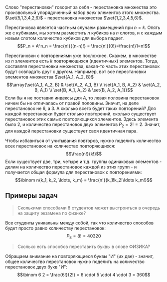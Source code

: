 Слово "перестановки" говорит за себя - перестановка множества это произвольный упорядоченный набор *всех* элементов этого множества. $\set{5,1,3,4,2,6}$ - перестановка множества $\set{1,2,3,4,5,6}$. 

Перестановка является частным случаем размещений при $n=k$. Опять же с кубиками, мы хотим разместить $n$ кубиков на $n$ слотов, и с каждым новым слотом количество кубиков для выбора падает.
$$P_n = A^n_n = \frac{n!}{(n-n)!} = \frac{n!}{0!}=\frac{n!}1=n!$$

Перестановки с повторениями уже посложнее. Скажем, в множестве из $n$ элементов есть $k$ повторяющихся (идентичных) элементов. Тогда, составляя перестановки множества, какая-то часть этих перестановок будут совпадать друг с другом. Например, вот все перестановки элементов множества $\set{A_1, A_2, B}$
$$\array{\set{A_1, A_2, B} & \set{A_2, A_1, B} \\ \set{A_1, B, A_2} & \set{A_2, B, A_1} \\ \set{B, A_1, A_2} & \set{B, A_2, A_1}}$$
Если бы я не поставил индексы для $A$, то левая половина перестановок ничем бы не отличалась от правой половины. Значит, на деле перестановок не 6, а 3. А сколько всего будет таких повторений? Для каждой перестановки будет столько повторений, сколько существует перестановок этих самых повторяющихся элементов. Здесь элемента было 2, и количество перестановок двух элементов $P_2 = 2! = 2$. Значит, для каждой перестановки существует своя идентичная пара.

Чтобы избавиться от учитывания повторов, нужно поделить количество всех перестановок на количество повторяющихся:
$$\frac{n!}{k!}$$
Если существует две, три, четыре и т.д. группы одинаковых элементов - делим на количество перестановок каждой из этих групп - и получается общая формула для перестановок с повторениями:
$$\binom n{k_1, k_2, \ldots, k_m} = \frac{n!}{k_1!k_2!\ldots k_m!}$$

## Примеры задач

> Сколькими способами 8 студентов может выстроиться в очередь на защиту экзамена по физике?

Все студенты уникальны между собой, так что количество способов будет просто равно количеству перестановок:
$$P_8 = 8! = 40320$$
> Сколько есть способов переставить буквы в слове ФИЗИКА?

Обращаем внимание на повторяющиеся буквы "И" (их две) - значит, общее количество перестановок нужно поделить на количество перестановок двух букв "И":
$$\binom 6 2 = \frac{6!}{2!} = 6 \cdot 5 \cdot 4 \cdot 3 = 360$$
